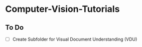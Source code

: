 # Computer-Vision-Tutorials

## To Do
- [ ] Create Subfolder for Visual Document Understanding (VDU) 
